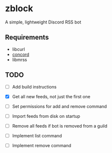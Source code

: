 # zblock
A simple, lightweight Discord RSS bot

## Requirements
- libcurl
- [concord](https://github.com/Cogmasters/concord/)
- libmrss

## TODO
- [ ] Add build instructions
- [x] Get all new feeds, not just the first one
- [ ] Set permissions for add and remove command
- [ ] Import feeds from disk on startup
- [ ] Remove all feeds if bot is removed from a guild
- [ ] Implement list command
- [ ] Implement remove command

